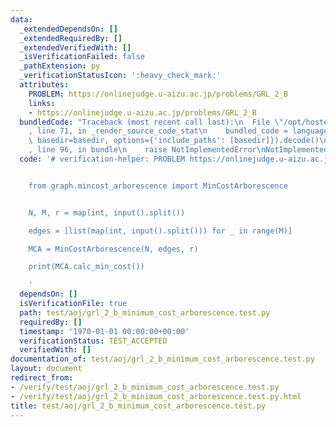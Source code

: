 ```yaml
---
data:
  _extendedDependsOn: []
  _extendedRequiredBy: []
  _extendedVerifiedWith: []
  _isVerificationFailed: false
  _pathExtension: py
  _verificationStatusIcon: ':heavy_check_mark:'
  attributes:
    PROBLEM: https://onlinejudge.u-aizu.ac.jp/problems/GRL_2_B
    links:
    - https://onlinejudge.u-aizu.ac.jp/problems/GRL_2_B
  bundledCode: "Traceback (most recent call last):\n  File \"/opt/hostedtoolcache/PyPy/3.7.13/x64/site-packages/onlinejudge_verify/documentation/build.py\"\
    , line 71, in _render_source_code_stat\n    bundled_code = language.bundle(stat.path,\
    \ basedir=basedir, options={'include_paths': [basedir]}).decode()\n  File \"/opt/hostedtoolcache/PyPy/3.7.13/x64/site-packages/onlinejudge_verify/languages/python.py\"\
    , line 96, in bundle\n    raise NotImplementedError\nNotImplementedError\n"
  code: '# verification-helper: PROBLEM https://onlinejudge.u-aizu.ac.jp/problems/GRL_2_B


    from graph.mincost_arborescence import MinCostArborescence


    N, M, r = map(int, input().split())

    edges = [list(map(int, input().split())) for _ in range(M)]

    MCA = MinCostArborescence(N, edges, r)

    print(MCA.calc_min_cost())

    '
  dependsOn: []
  isVerificationFile: true
  path: test/aoj/grl_2_b_minimum_cost_arborescence.test.py
  requiredBy: []
  timestamp: '1970-01-01 00:00:00+00:00'
  verificationStatus: TEST_ACCEPTED
  verifiedWith: []
documentation_of: test/aoj/grl_2_b_minimum_cost_arborescence.test.py
layout: document
redirect_from:
- /verify/test/aoj/grl_2_b_minimum_cost_arborescence.test.py
- /verify/test/aoj/grl_2_b_minimum_cost_arborescence.test.py.html
title: test/aoj/grl_2_b_minimum_cost_arborescence.test.py
---
```

